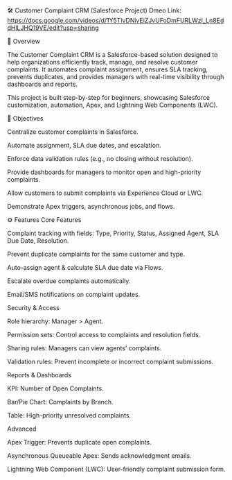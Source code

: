 🛠️ Customer Complaint CRM (Salesforce Project)
Dmeo Link:
https://docs.google.com/videos/d/1Y5TlvDNivEiZJvUFoDmFURLWzI_Ln8EddHlLJHQ19VE/edit?usp=sharing


📌 Overview

The Customer Complaint CRM is a Salesforce-based solution designed to help organizations efficiently track, manage, and resolve customer complaints.
It automates complaint assignment, ensures SLA tracking, prevents duplicates, and provides managers with real-time visibility through dashboards and reports.

This project is built step-by-step for beginners, showcasing Salesforce customization, automation, Apex, and Lightning Web Components (LWC).

🎯 Objectives

Centralize customer complaints in Salesforce.

Automate assignment, SLA due dates, and escalation.

Enforce data validation rules (e.g., no closing without resolution).

Provide dashboards for managers to monitor open and high-priority complaints.

Allow customers to submit complaints via Experience Cloud or LWC.

Demonstrate Apex triggers, asynchronous jobs, and flows.

⚙️ Features
Core Features

Complaint tracking with fields: Type, Priority, Status, Assigned Agent, SLA Due Date, Resolution.

Prevent duplicate complaints for the same customer and type.

Auto-assign agent & calculate SLA due date via Flows.

Escalate overdue complaints automatically.

Email/SMS notifications on complaint updates.

Security & Access

Role hierarchy: Manager > Agent.

Permission sets: Control access to complaints and resolution fields.

Sharing rules: Managers can view agents’ complaints.

Validation rules: Prevent incomplete or incorrect complaint submissions.

Reports & Dashboards

KPI: Number of Open Complaints.

Bar/Pie Chart: Complaints by Branch.

Table: High-priority unresolved complaints.

Advanced

Apex Trigger: Prevents duplicate open complaints.

Asynchronous Queueable Apex: Sends acknowledgment emails.

Lightning Web Component (LWC): User-friendly complaint submission form.
